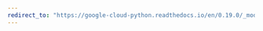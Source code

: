 ```yaml
---
redirect_to: "https://google-cloud-python.readthedocs.io/en/0.19.0/_modules/google/cloud/vision/client.html"
---
```

